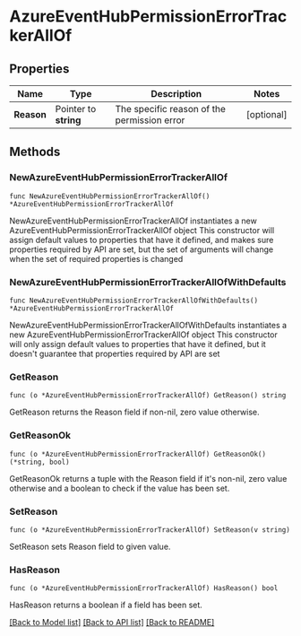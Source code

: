 # AzureEventHubPermissionErrorTrackerAllOf

## Properties

Name | Type | Description | Notes
------------ | ------------- | ------------- | -------------
**Reason** | Pointer to **string** | The specific reason of the permission error | [optional] 

## Methods

### NewAzureEventHubPermissionErrorTrackerAllOf

`func NewAzureEventHubPermissionErrorTrackerAllOf() *AzureEventHubPermissionErrorTrackerAllOf`

NewAzureEventHubPermissionErrorTrackerAllOf instantiates a new AzureEventHubPermissionErrorTrackerAllOf object
This constructor will assign default values to properties that have it defined,
and makes sure properties required by API are set, but the set of arguments
will change when the set of required properties is changed

### NewAzureEventHubPermissionErrorTrackerAllOfWithDefaults

`func NewAzureEventHubPermissionErrorTrackerAllOfWithDefaults() *AzureEventHubPermissionErrorTrackerAllOf`

NewAzureEventHubPermissionErrorTrackerAllOfWithDefaults instantiates a new AzureEventHubPermissionErrorTrackerAllOf object
This constructor will only assign default values to properties that have it defined,
but it doesn't guarantee that properties required by API are set

### GetReason

`func (o *AzureEventHubPermissionErrorTrackerAllOf) GetReason() string`

GetReason returns the Reason field if non-nil, zero value otherwise.

### GetReasonOk

`func (o *AzureEventHubPermissionErrorTrackerAllOf) GetReasonOk() (*string, bool)`

GetReasonOk returns a tuple with the Reason field if it's non-nil, zero value otherwise
and a boolean to check if the value has been set.

### SetReason

`func (o *AzureEventHubPermissionErrorTrackerAllOf) SetReason(v string)`

SetReason sets Reason field to given value.

### HasReason

`func (o *AzureEventHubPermissionErrorTrackerAllOf) HasReason() bool`

HasReason returns a boolean if a field has been set.


[[Back to Model list]](../README.md#documentation-for-models) [[Back to API list]](../README.md#documentation-for-api-endpoints) [[Back to README]](../README.md)


